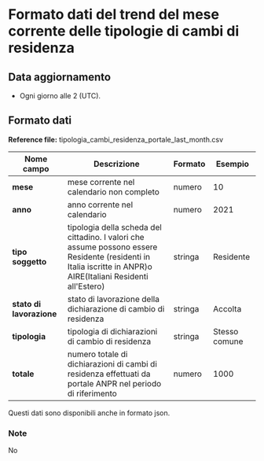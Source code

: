 # Formato dati del trend del mese corrente delle tipologie di cambi di residenza 

## Data aggiornamento
- Ogni giorno alle 2 (UTC). 

## Formato dati

**Reference file:** tipologia_cambi_residenza_portale_last_month.csv<br>

| Nome campo                  | Descrizione                       | Formato                       | Esempio             |
|-----------------------------|-----------------------------------|-------------------------------|---------------------|
| **mese**       | mese corrente nel calendario non completo              | numero                   | 10       |
| **anno**  | anno corrente nel calendario  |   numero     |        2021         |
| **tipo soggetto**      | tipologia della scheda del cittadino. I valori che assume possono essere Residente (residenti in Italia iscritte in ANPR)o AIRE(Italiani Residenti all'Estero)| stringa             | Residente   | 
| **stato di lavorazione**      | stato di lavorazione della dichiarazione di cambio di residenza| stringa    | Accolta   |
| **tipologia**      | tipologia di dichiarazioni di cambio di residenza| stringa    | Stesso comune  |
| **totale**      | numero totale di dichiarazioni di cambi di residenza effettuati da portale ANPR nel periodo di riferimento| numero             | 1000   |

Questi dati sono disponibili anche in formato json.

### Note
No